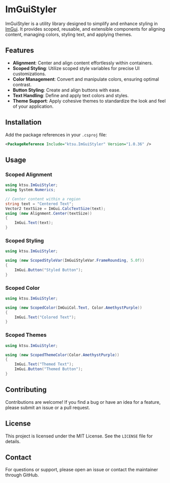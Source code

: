 # ImGuiStyler

ImGuiStyler is a utility library designed to simplify and enhance styling in [ImGui](https://github.com/ocornut/imgui). It provides scoped, reusable, and extensible components for aligning content, managing colors, styling text, and applying themes.

## Features

- **Alignment**: Center and align content effortlessly within containers.
- **Scoped Styling**: Utilize scoped style variables for precise UI customizations.
- **Color Management**: Convert and manipulate colors, ensuring optimal contrast.
- **Button Styling**: Create and align buttons with ease.
- **Text Handling**: Define and apply text colors and styles.
- **Theme Support**: Apply cohesive themes to standardize the look and feel of your application.

## Installation

Add the package references in your `.csproj` file:

```xml
<PackageReference Include="ktsu.ImGuiStyler" Version="1.0.36" />
```

## Usage

### Scoped Alignment

```csharp
using ktsu.ImGuiStyler;
using System.Numerics;

// Center content within a region
string text = "Centered Text";
Vector2 textSize = ImGui.CalcTextSize(text);
using (new Alignment.Center(textSize))
{
    ImGui.Text(text);
}
```

### Scoped Styling

```csharp
using ktsu.ImGuiStyler;

using (new ScopedStyleVar(ImGuiStyleVar.FrameRounding, 5.0f))
{
    ImGui.Button("Styled Button");
}
```

### Scoped Color

```csharp
using ktsu.ImGuiStyler;

using (new ScopedColor(ImGuiCol.Text, Color.AmethystPurple))
{
    ImGui.Text("Colored Text");
}
```

### Scoped Themes

```csharp
using ktsu.ImGuiStyler;

using (new ScopedThemeColor(Color.AmethystPurple))
{
    ImGui.Text("Themed Text");
    ImGui.Button("Themed Button");
}
```

## Contributing

Contributions are welcome! If you find a bug or have an idea for a feature, please submit an issue or a pull request.

## License

This project is licensed under the MIT License. See the `LICENSE` file for details.

## Contact

For questions or support, please open an issue or contact the maintainer through GitHub.
